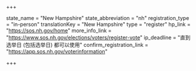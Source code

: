 +++

state_name = "New Hampshire"
state_abbreviation = "nh"
registration_type = "in-person"
translationKey = "New Hampshire"
type = "register"
hp_link = "https://sos.nh.gov/home"
more_info_link = "https://www.sos.nh.gov/elections/voters/register-vote"
ip_deadline = "直到选举日 (包括选举日) 都可以使用"
confirm_registration_link = "https://app.sos.nh.gov/voterinformation"

+++